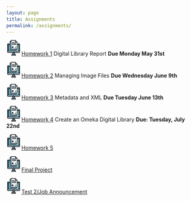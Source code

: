 ```yaml
---
layout: page
title: Assignments
permalink: /assignments/
---
```


![homework](/assets/hw.jpg) [Homework 1](https://markwolfeman.github.io/ist653/assignments/homework1.html) Digital Library Report **Due Monday May 31st**

![homework](/assets/hw.jpg) [Homework 2](https://markwolfeman.github.io/ist653/assignments/homework2.html) Managing Image Files **Due Wednesday June 9th**

![homework](/assets/hw.jpg) [Homework 3](https://markwolfeman.github.io/ist653/assignments/homework3.html) Metadata and XML **Due Tuesday June 13th**

![homework](/assets/hw.jpg) [Homework 4](https://markwolfeman.github.io/ist653/assignments/homework4.html) Create an Omeka Digital Library **Due: Tuesday, July 22nd**

![homework](/assets/hw.jpg) [Homework 5]() 

![homework](/assets/hw.jpg) [Final Project]() 

![homework](/assets/hw.jpg) [Test 2/Job Announcement]() 



